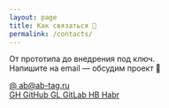 ```yaml
---
layout: page
title: Как связаться 💬
permalink: /contacts/
---
```


<p class="contact-intro">От прототипа до внедрения под ключ.<br/>Напишите на email — обсудим проект 🤝</p>

<a class="contact-link contact-email" href="mailto:ab@ab-tag.ru">
  <span class="contact-badge">@</span>
  ab@ab-tag.ru
</a>

<div class="contact-grid">
  <a class="contact-link" href="https://github.com/allburov" target="_blank" rel="noopener">
    <span class="contact-badge">GH</span> GitHub
  </a>
  <a class="contact-link" href="https://gitlab.com/allburov/" target="_blank" rel="noopener">
    <span class="contact-badge">GL</span> GitLab
  </a>
  <a class="contact-link" href="https://habr.com/users/allburov/" target="_blank" rel="noopener">
    <span class="contact-badge">HB</span> Habr
  </a>
</div>
